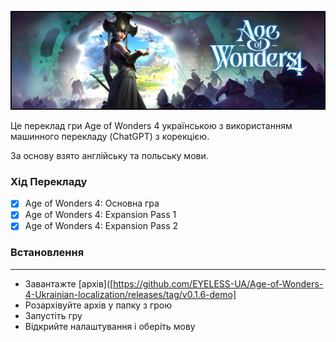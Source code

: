 ![alt text](imeges/33cbb10ebbafdf859cd18f327572ba19.png)

Це переклад гри Age of Wonders 4 українською з використанням машинного перекладу (ChatGPT) з корекцією.

За основу взято англійську та польську мови.

### Хід Перекладу
- [x] Age of Wonders 4: Основна гра
- [x] Age of Wonders 4: Expansion Pass 1
- [x] Age of Wonders 4: Expansion Pass 2

### Встановлення
---
- Завантажте [архів]([https://github.com/EYELESS-UA/Age-of-Wonders-4-Ukrainian-localization/releases/tag/v0.1.6-demo]
- Розархівуйте архів у папку з грою
- Запустіть гру
- Відкрийте налаштування і оберіть мову
